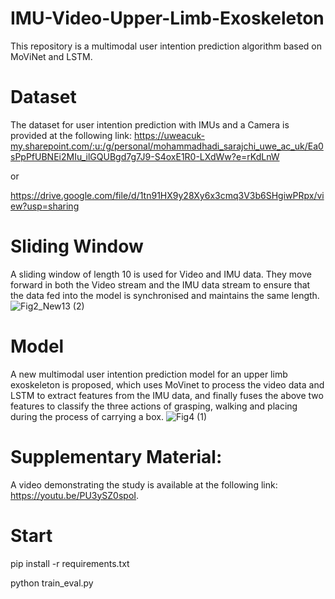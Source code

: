# IMU-Video-Upper-Limb-Exoskeleton
This repository is a multimodal user intention prediction algorithm based on MoViNet and LSTM. 
# Dataset
The dataset for user intention prediction with IMUs and a Camera is provided at the following link:
https://uweacuk-my.sharepoint.com/:u:/g/personal/mohammadhadi_sarajchi_uwe_ac_uk/Ea0sPpPfUBNEi2MIu_ilGQUBgd7g7J9-S4oxE1R0-LXdWw?e=rKdLnW

or

https://drive.google.com/file/d/1tn91HX9y28Xy6x3cmq3V3b6SHgiwPRpx/view?usp=sharing

# Sliding Window
A sliding window of length 10 is used for Video and IMU data. They move forward in both the Video stream and the IMU data stream to ensure that the data fed into the model is synchronised and maintains the same length.
![Fig2_New13 (2)](https://github.com/user-attachments/assets/b0b32010-b240-471b-9919-28a564c2e7b2)

# Model
A new multimodal user intention prediction model for an upper limb exoskeleton is proposed, which uses MoVinet to process the video data and LSTM to extract features from the IMU data, and finally fuses the above two features to classify the three actions of grasping, walking and placing during the process of carrying a box.
![Fig4 (1)](https://github.com/user-attachments/assets/4c561323-f942-4d44-ad9c-bb4513139d40)

# Supplementary Material:
A video demonstrating the study is available at the following link: https://youtu.be/PU3ySZ0spoI.
# Start
  pip install -r requirements.txt
  
  python train_eval.py
